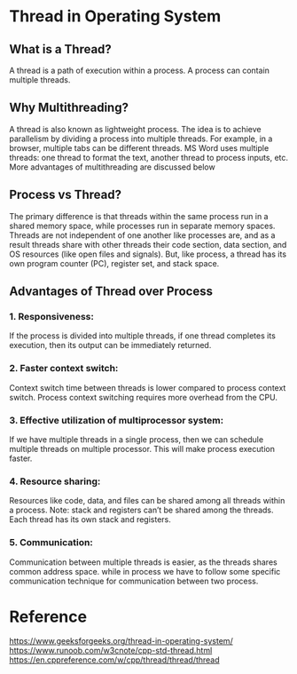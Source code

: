 # Thread in Operating System
## What is a Thread?  
A thread is a path of execution within a process. 
A process can contain multiple threads.

## Why Multithreading?
A thread is also known as lightweight process. The idea is to achieve parallelism by 
dividing a process into multiple threads. For example, in a browser, multiple tabs can be different threads. 
MS Word uses multiple threads: one thread to format the text, another thread to process inputs, etc. 
More advantages of multithreading are discussed below

## Process vs Thread?
The primary difference is that threads within the same process run in a shared memory space, 
while processes run in separate memory spaces.  
Threads are not independent of one another like processes are, and as a result 
threads share with other threads their code section, data section, and OS resources (like open files and signals). 
But, like process, a thread has its own program counter (PC), register set, and stack space.

## Advantages of Thread over Process
### 1. Responsiveness:  
If the process is divided into multiple threads, 
if one thread completes its execution, then its output can be immediately returned.

### 2. Faster context switch:   
Context switch time between threads is lower compared to process context switch. 
Process context switching requires more overhead from the CPU.

### 3. Effective utilization of multiprocessor system: 
If we have multiple threads in a single process, then we can schedule multiple threads 
on multiple processor. This will make process execution faster.

### 4. Resource sharing: 
Resources like code, data, and files can be shared among all threads within a process.
Note: stack and registers can’t be shared among the threads. Each thread has its own stack and registers.

### 5. Communication: 
Communication between multiple threads is easier, as the threads shares common address space. 
while in process we have to follow some specific communication technique for communication between two process.


# Reference
https://www.geeksforgeeks.org/thread-in-operating-system/  
https://www.runoob.com/w3cnote/cpp-std-thread.html  
https://en.cppreference.com/w/cpp/thread/thread/thread  
